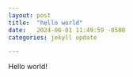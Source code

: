 ```yaml
---
layout: post
title:  "hello world"
date:   2024-06-01 11:49:59 -0500
categories: jekyll update

---
```

Hello world!
